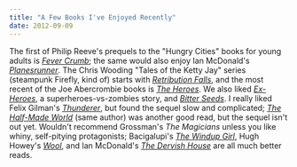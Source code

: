 ```yaml
---
title: "A Few Books I've Enjoyed Recently"
date: 2012-09-09
---
```

The first of Philip Reeve's prequels to the "Hungry Cities" books for young adults is <a href="http://www.amazon.com/Fever-Crumb-Philip-Reeve/dp/054522215X/"><em>Fever Crumb</em></a>; the same would also enjoy Ian McDonald's <a href="http://www.amazon.com/Planesrunner-Everness-Book-One-McDonald/dp/1616145412/"><em>Planesrunner</em></a>. The Chris Wooding "Tales of the Ketty Jay" series (steampunk Firefly, kind of) starts with <a href="http://www.amazon.com/Retribution-Falls-Chris-Wooding/dp/0345522516/"><em>Retribution Falls</em></a>, and the most recent of the Joe Abercrombie books is <a href="http://www.amazon.com/Heroes-Joe-Abercrombie/dp/0316193569/"><em>The Heroes</em></a>. We also liked <a href="http://www.amazon.com/Ex-Heroes-Peter-Clines/dp/1934861286/"><em>Ex-Heroes</em></a>, a superheroes-vs-zombies story, and <a href="http://www.amazon.com/Bitter-Seeds-Ian-Tregillis/dp/0765361205/"><em>Bitter Seeds</em></a>. I really liked Felix Gilman's <a href="http://www.amazon.com/Thunderer-Felix-Gilman/dp/055359110X/"><em>Thunderer</em></a>, but found the sequel slow and complicated; <em><a href="http://www.amazon.com/The-Half-Made-World-Felix-Gilman/dp/0765325535/">The Half-Made World</a></em> (same author) was another good read, but the sequel isn't out yet. Wouldn't recommend Grossman's <em>The Magicians</em> unless you like whiny, self-pitying protagonists; Bacigalupi's <a href="http://www.amazon.com/The-Windup-Girl-Paolo-Bacigalupi/dp/1597801585/"><em>The Windup Girl</em></a>, Hugh Howey's <a href="http://www.amazon.com/Wool-Omnibus-Edition-Hugh-Howey/dp/1469984202/"><em>Wool</em></a>, and Ian McDonald's <a href="http://www.amazon.com/The-Dervish-House-Ian-McDonald/dp/1616145455/"><em>The Dervish House</em></a> are all much better reads.
